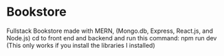 # Bookstore
 Fullstack Bookstore made with MERN, (Mongo.db, Express, React.js, and Node.js)
 cd to front end and backend and run this command:
 npm run dev
 (This only works if you install the libraries I installed)
